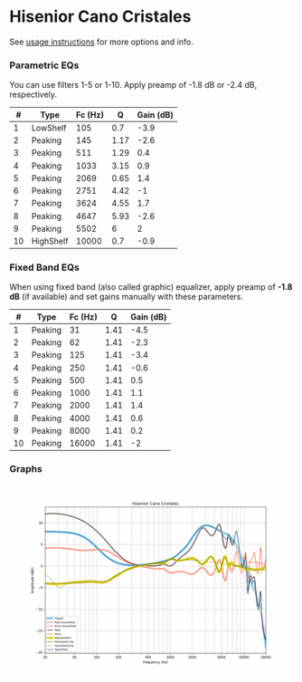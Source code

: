 # Hisenior Cano Cristales
See [usage instructions](https://github.com/jaakkopasanen/AutoEq#usage) for more options and info.

### Parametric EQs
You can use filters 1-5 or 1-10. Apply preamp of -1.8 dB or -2.4 dB, respectively.

|   # | Type      |   Fc (Hz) |    Q |   Gain (dB) |
|-----|-----------|-----------|------|-------------|
|   1 | LowShelf  |       105 | 0.7  |        -3.9 |
|   2 | Peaking   |       145 | 1.17 |        -2.6 |
|   3 | Peaking   |       511 | 1.29 |         0.4 |
|   4 | Peaking   |      1033 | 3.15 |         0.9 |
|   5 | Peaking   |      2069 | 0.65 |         1.4 |
|   6 | Peaking   |      2751 | 4.42 |        -1   |
|   7 | Peaking   |      3624 | 4.55 |         1.7 |
|   8 | Peaking   |      4647 | 5.93 |        -2.6 |
|   9 | Peaking   |      5502 | 6    |         2   |
|  10 | HighShelf |     10000 | 0.7  |        -0.9 |

### Fixed Band EQs
When using fixed band (also called graphic) equalizer, apply preamp of **-1.8 dB** (if available) and set gains manually with these parameters.

|   # | Type    |   Fc (Hz) |    Q |   Gain (dB) |
|-----|---------|-----------|------|-------------|
|   1 | Peaking |        31 | 1.41 |        -4.5 |
|   2 | Peaking |        62 | 1.41 |        -2.3 |
|   3 | Peaking |       125 | 1.41 |        -3.4 |
|   4 | Peaking |       250 | 1.41 |        -0.6 |
|   5 | Peaking |       500 | 1.41 |         0.5 |
|   6 | Peaking |      1000 | 1.41 |         1.1 |
|   7 | Peaking |      2000 | 1.41 |         1.4 |
|   8 | Peaking |      4000 | 1.41 |         0.6 |
|   9 | Peaking |      8000 | 1.41 |         0.2 |
|  10 | Peaking |     16000 | 1.41 |        -2   |

### Graphs
![](./Hisenior%20Cano%20Cristales.png)

